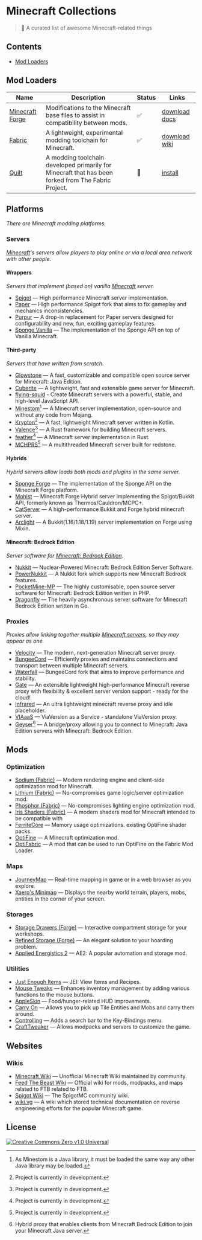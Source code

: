 # Minecraft Collections

> 📝 A curated list of awesome Minecraft-related things

## Contents

- [Mod Loaders](#mod-loaders)

## Mod Loaders

| Name                     | Description                                                                                         | Status | Links                                           |
|--------------------------|-----------------------------------------------------------------------------------------------------|--------|-------------------------------------------------|
| [Minecraft Forge][forge] | Modifications to the Minecraft base files to assist in compatibility between mods.                  | ✅      | [download][forge-download] [docs][forge-docs]   |
| [Fabric][fabric]         | A lightweight, experimental modding toolchain for Minecraft.                                        | ✅      | [download][fabric-download] [wiki][fabric-wiki] |
| [Quilt][quilt]           | A modding toolchain developed primarily for Minecraft that has been forked from The Fabric Project. | 🚧     | [install][quilt-install]                        |

<!-- @formatter:off -->

[forge]: https://github.com/MinecraftForge
[forge-download]: https://files.minecraftforge.net/
[forge-docs]: https://docs.minecraftforge.net/en/latest/

[fabric]: https://fabricmc.net/
[fabric-download]: https://fabricmc.net/use/
[fabric-wiki]: https://fabricmc.net/wiki/

[quilt]: https://quiltmc.org/
[quilt-install]: https://quiltmc.org/install/

<!-- @formatter:on -->

## Platforms

_There are Minecraft modding platforms._

### Servers

_[Minecraft][minecraft]'s servers allow players to play online or via a local area network with other people._

#### Wrappers

_Servers that implement (based on) vanilla [Minecraft][minecraft] server._

- [Spigot](https://www.spigotmc.org/) — High performance Minecraft server implementation.
- [Paper](https://papermc.io/) — High performance Spigot fork that aims to fix gameplay and mechanics inconsistencies.
- [Purpur](https://purpurmc.org/) — A drop-in replacement for Paper servers designed for configurability and new, fun,
  exciting gameplay features.
- [Sponge Vanilla](https://spongepowered.org/) — The implementation of the Sponge API on top of Vanilla Minecraft.

#### Third-party

_Servers that have written from scratch._

- [Glowstone](https://glowstone.net/) — A fast, customizable and compatible open source server for Minecraft: Java
  Edition.
- [Cuberite](https://cuberite.org/) — A lightweight, fast and extensible game server for Minecraft.
- [flying-squid](https://flying-squid.prismarine.js.org/) - Create Minecraft servers with a powerful, stable, and
  high-level JavaScript API.
- [Minestom](https://minestom.net/)[^2] — A Minecraft server implementation, open-source and without any code from
  Mojang.
- [Krypton](https://kryptonmc.org/)[^wip] — A fast, lightweight Minecraft server written in Kotlin.
- [Valence](https://github.com/valence-rs/valence)[^wip] — A Rust framework for building Minecraft servers.
- [feather](https://github.com/feather-rs/feather)[^wip] — A Minecraft server implementation in Rust.
- [MCHPRS](https://github.com/MCHPR/MCHPRS)[^wip] — A multithreaded Minecraft server built for redstone.

#### Hybrids

_Hybrid servers allow loads both mods and plugins in the same server._

- [Sponge Forge](https://spongepowered.org/) — The implementation of the Sponge API on the Minecraft Forge platform.
- [Mohist](https://www.mohistmc.com/) — Minecraft Forge Hybrid server implementing the Spigot/Bukkit API, formerly known
  as Thermos/Cauldron/MCPC+.
- [CatServer](https://catmc.org/) — A high-performance Bukkit and Forge hybrid minecraft server.
- [Arclight](https://github.com/IzzelAliz/Arclight) — A Bukkit(1.16/1.18/1.19) server implementation on Forge using
  Mixin.

#### Minecraft: Bedrock Edition

_Server software for [Minecraft: Bedrock Edition][mcbe]._

- [Nukkit](https://cloudburstmc.org/) — Nuclear-Powered Minecraft: Bedrock Edition Server Software.
- [PowerNukkit](https://powernukkit.org/) — A Nukkit fork which supports new Minecraft Bedrock features.
- [PocketMine-MP](https://pmmp.io/) — The highly customisable, open source server software for Minecraft: Bedrock
  Edition written in PHP.
- [Dragonfly](https://github.com/df-mc/dragonfly) — The heavily asynchronous server software for Minecraft Bedrock
  Edition written in Go.

### Proxies

_Proxies allow linking together multiple [Minecraft servers](#servers), so they may appear as one._

- [Velocity](https://velocitypowered.com/) — The modern, next-generation Minecraft server proxy.
- [BungeeCord](https://www.spigotmc.org/wiki/bungeecord/) — Efficiently proxies and maintains connections and transport
  between multiple Minecraft servers.
- [Waterfall](https://github.com/PaperMC/Waterfall) — BungeeCord fork that aims to improve performance and stability.
- [Gate](https://gate.minekube.com/) — An extensible lightweight high-performance Minecraft reverse proxy with
  flexibility & excellent server version support - ready for the cloud!
- [Infrared](https://github.com/haveachin/infrared) — An ultra lightweight minecraft reverse proxy and idle placeholder.
- [VIAaaS](https://github.com/ViaVersion/VIAaaS) — ViaVersion as a Service - standalone ViaVersion proxy.
- [Geyser](https://geysermc.org/)[^3] — A bridge/proxy allowing you to connect to Minecraft: Java Edition servers with
  Minecraft: Bedrock Edition.

## Mods

### Optimization

- [Sodium (Fabric)](https://modrinth.com/mod/sodium) — Modern rendering engine and client-side optimization mod for
  Minecraft.
- [Lithium (Fabric)](https://modrinth.com/mod/lithium) — No-compromises game logic/server optimization mod.
- [Phosphor (Fabric)](https://modrinth.com/mod/phosphor) — No-compromises lighting engine optimization mod.
- [Iris Shaders (Fabric)](https://modrinth.com/mod/iris) — A modern shaders mod for Minecraft intended to be compatible
  with
- [FerriteCore](https://modrinth.com/mod/ferrite-core) — Memory usage optimizations.
  existing OptiFine shader packs.
- [OptiFine](https://www.optifine.net/home) — A Minecraft optimization mod.
- [OptiFabric](https://beta.curseforge.com/minecraft/mc-mods/optifabric) — A mod that can be used to run OptiFine on the
  Fabric Mod Loader.

### Maps

- [JourneyMap](https://modrinth.com/mod/journeymap) — Real-time mapping in game or in a web browser as you explore.
- [Xaero's Minimap](https://beta.curseforge.com/minecraft/mc-mods/xaeros-minimap) — Displays the nearby world terrain,
  players, mobs, entities in the corner of your screen.

### Storages

- [Storage Drawers (Forge)](https://beta.curseforge.com/minecraft/mc-mods/storage-drawers) — Interactive compartment
  storage for your workshops.
- [Refined Storage (Forge)](https://beta.curseforge.com/minecraft/mc-mods/refined-storage) — An elegant solution to your
  hoarding problem.
- [Applied Energistics 2](https://modrinth.com/mod/ae2) — AE2: A popular automation and storage mod.

### Utilities

- [Just Enough Items](https://modrinth.com/mod/jei) — JEI: View Items and Recipes.
- [Mouse Tweaks](https://modrinth.com/mod/mouse-tweaks) — Enhances inventory management by adding various functions to
  the mouse buttons.
- [AppleSkin](https://modrinth.com/mod/appleskin) — Food/hunger-related HUD improvements.
- [Carry On](https://modrinth.com/mod/carry-on) — Allows you to pick up Tile Entities and Mobs and carry them around.
- [Controlling](https://beta.curseforge.com/minecraft/mc-mods/controlling) — Adds a search bar to the Key-Bindings menu.
- [CraftTweaker](https://beta.curseforge.com/minecraft/mc-mods/crafttweaker) — Allows modpacks and servers to customize
  the game.

## Websites

### Wikis

- [Minecraft Wiki](https://minecraft.fandom.com/wiki/Minecraft_Wiki) — Unofficial Minecraft Wiki maintained by
  community.
- [Feed The Beast Wiki](https://ftb.fandom.com/wiki/FTB_Wiki) — Official wiki for mods, modpacks, and maps related to
  FTB related to FTB.
- [Spigot Wiki](https://www.spigotmc.org/wiki/index/) — The SpigotMC community wiki.
- [wiki.vg](https://wiki.vg/Main_Page) — A wiki which stored technical documentation on reverse engineering efforts for
  the popular Minecraft game.

## License

[![Creative Commons Zero v1.0 Universal][cc-zero-badge]][repo-license]

<!-- SECTION: FOOTNOTES -->

[^wip]: Project is currently in development.
[^2]: As Minestom is a Java library, it must be loaded the same way any other Java library may be loaded.
[^3]: Hybrid proxy that enables clients from Minecraft Bedrock Edition to join your Minecraft Java server.

<!-- @formatter:off -->
<!-- SECTION: DECLARATIONS -->

<!-- Media sources -->

[cc-zero-badge]: http://mirrors.creativecommons.org/presskit/buttons/88x31/svg/cc-zero.svg "CC0 1.0 Universal"

<!-- Links -->

[repo-license]: https://github.com/GrassMC/minecraft-collections/blob/main/LICENSE
[minecraft]: https://minecraft.net/
[mcbe]: https://minecraft.fandom.com/wiki/Bedrock_Edition
